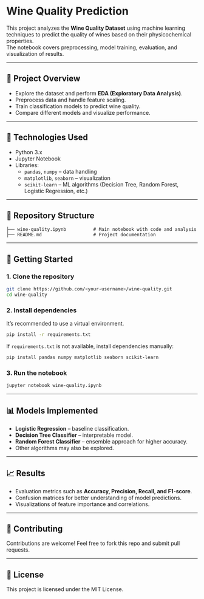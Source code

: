 # Wine Quality Prediction

This project analyzes the **Wine Quality Dataset** using machine learning techniques to predict the quality of wines based on their physicochemical properties.  
The notebook covers preprocessing, model training, evaluation, and visualization of results.

---

## 📘 Project Overview
- Explore the dataset and perform **EDA (Exploratory Data Analysis)**.  
- Preprocess data and handle feature scaling.  
- Train classification models to predict wine quality.  
- Compare different models and visualize performance.  

---

## 🧰 Technologies Used
- Python 3.x  
- Jupyter Notebook  
- Libraries:  
  - `pandas`, `numpy` – data handling  
  - `matplotlib`, `seaborn` – visualization  
  - `scikit-learn` – ML algorithms (Decision Tree, Random Forest, Logistic Regression, etc.)  

---

## 📂 Repository Structure
```
├── wine-quality.ipynb          # Main notebook with code and analysis
├── README.md                   # Project documentation
```

---

## 🚀 Getting Started

### 1. Clone the repository
```bash
git clone https://github.com/<your-username>/wine-quality.git
cd wine-quality
```

### 2. Install dependencies
It’s recommended to use a virtual environment.  
```bash
pip install -r requirements.txt
```

If `requirements.txt` is not available, install dependencies manually:
```bash
pip install pandas numpy matplotlib seaborn scikit-learn
```

### 3. Run the notebook
```bash
jupyter notebook wine-quality.ipynb
```

---

## 📊 Models Implemented
- **Logistic Regression** – baseline classification.  
- **Decision Tree Classifier** – interpretable model.  
- **Random Forest Classifier** – ensemble approach for higher accuracy.  
- Other algorithms may also be explored.  

---

## 📈 Results
- Evaluation metrics such as **Accuracy, Precision, Recall, and F1-score**.  
- Confusion matrices for better understanding of model predictions.  
- Visualizations of feature importance and correlations.  

---

## 🤝 Contributing
Contributions are welcome! Feel free to fork this repo and submit pull requests.  

---

## 📜 License
This project is licensed under the MIT License.  
